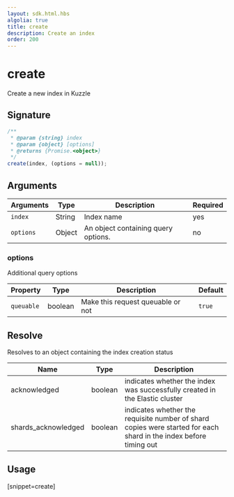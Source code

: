 ```yaml
---
layout: sdk.html.hbs
algolia: true
title: create
description: Create an index
order: 200
---
```


# create

Create a new index in Kuzzle

## Signature

```javascript
/**
 * @param {string} index
 * @param {object} [options]
 * @returns {Promise.<object>}
 */
create(index, (options = null));
```

## Arguments

| Arguments | Type   | Description                         | Required |
| --------- | ------ | ----------------------------------- | -------- |
| `index`   | String | Index name                          | yes      |
| `options` | Object | An object containing query options. | no       |

### **options**

Additional query options

| Property   | Type    | Description                       | Default |
| ---------- | ------- | --------------------------------- | ------- |
| `queuable` | boolean | Make this request queuable or not | `true`  |

## Resolve

Resolves to an object containing the index creation status

| Name                | Type    | Description                                                                                                       |
| ------------------- | ------- | ----------------------------------------------------------------------------------------------------------------- |
| acknowledged        | boolean | indicates whether the index was successfully created in the Elastic cluster                                       |
| shards_acknowledged | boolean | indicates whether the requisite number of shard copies were started for each shard in the index before timing out |

## Usage

[snippet=create]
